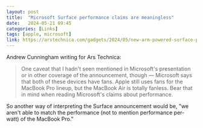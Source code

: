 ```yaml
---
layout: post
title:  "Microsoft Surface performance claims are meaningless"
date:   2024-05-21 09:45
categories: [Links]
tags: [apple, microsoft]
link: https://arstechnica.com/gadgets/2024/05/new-arm-powered-surface-pro-and-surface-laptop-aim-directly-at-apple-silicon-macs/
---
```


Andrew Cunningham writing for Ars Technica:

>One caveat that I hadn't seen mentioned in Microsoft's presentation or in other coverage of the announcement, though — Microsoft says that both of these devices have fans. Apple still uses fans for the MacBook Pro lineup, but the MacBook Air is totally fanless. Bear that in mind when reading Microsoft's claims about performance.

So another way of interpreting the Surface announcement would be, "we aren't able to match the performance (not to mention performance per-watt) of the MacBook Pro."

